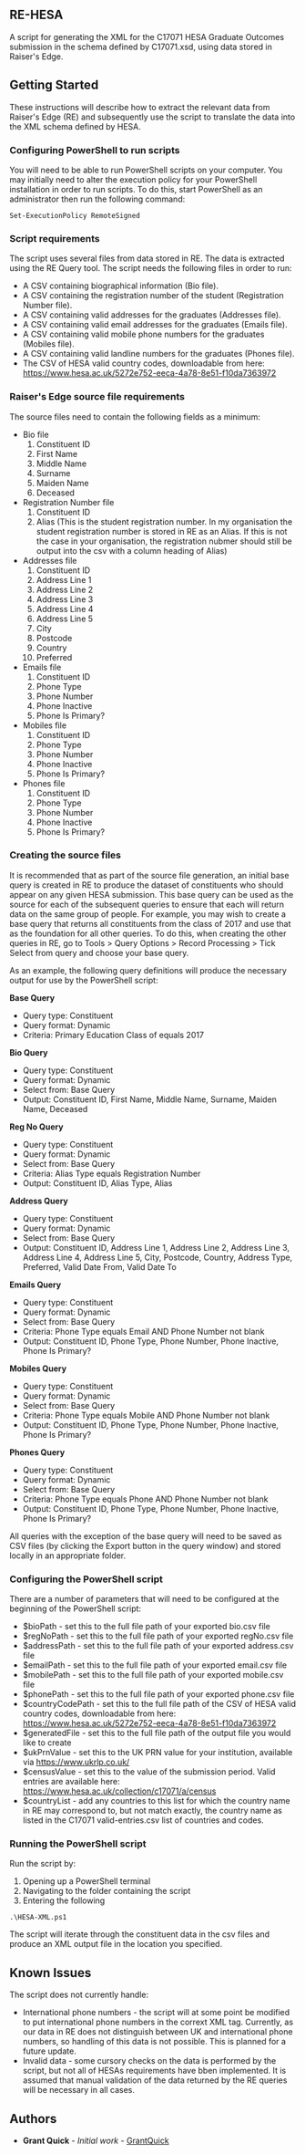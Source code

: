## RE-HESA
A script for generating the XML for the C17071 HESA Graduate Outcomes submission in the schema defined by C17071.xsd, using data stored in Raiser's Edge.

## Getting Started
These instructions will describe how to extract the relevant data from Raiser's Edge (RE) and subsequently use the script to translate the data into the XML schema defined by HESA.

### Configuring PowerShell to run scripts
You will need to be able to run PowerShell scripts on your computer. You may initially need to alter the execution policy for your PowerShell installation in order to run scripts. To do this, start PowerShell as an administrator then run the following command:
```
Set-ExecutionPolicy RemoteSigned
```

### Script requirements
The script uses several files from data stored in RE. The data is extracted using the RE Query tool. The script needs the following files in order to run:
* A CSV containing biographical information (Bio file).
* A CSV containing the registration number of the student (Registration Number file).
* A CSV containing valid addresses for the graduates (Addresses file).
* A CSV containing valid email addresses for the graduates (Emails file).
* A CSV containing valid mobile phone numbers for the graduates (Mobiles file).
* A CSV containing valid landline numbers for the graduates (Phones file).
* The CSV of HESA valid country codes, downloadable from here: https://www.hesa.ac.uk/5272e752-eeca-4a78-8e51-f10da7363972

### Raiser's Edge source file requirements
The source files need to contain the following fields as a minimum:
* Bio file
    1. Constituent ID
    2. First Name
    3. Middle Name
    4. Surname
    5. Maiden Name
    6. Deceased
* Registration Number file
    1. Constituent ID
    2. Alias (This is the student registration number. In my organisation the student registration number is stored in RE as an Alias. If this is not the case in your organisation, the registration nubmer should still be output into the csv with a column heading of Alias)
* Addresses file
    1. Constituent ID
    2. Address Line 1
    3. Address Line 2
    4. Address Line 3
    5. Address Line 4
    6. Address Line 5
    7. City
    8. Postcode
    9. Country
    10. Preferred
* Emails file
    1. Constituent ID
    2. Phone Type
    3. Phone Number
    4. Phone Inactive
    5. Phone Is Primary?
* Mobiles file
    1. Constituent ID
    2. Phone Type
    3. Phone Number
    4. Phone Inactive
    5. Phone Is Primary?
* Phones file
    1. Constituent ID
    2. Phone Type
    3. Phone Number
    4. Phone Inactive
    5. Phone Is Primary?

### Creating the source files
It is recommended that as part of the source file generation, an initial base query is created in RE to produce the dataset of constituents who should appear on any given HESA submission. This base query can be used as the source for each of the subsequent queries to ensure that each will return data on the same group of people. For example, you may wish to create a base query that returns all constituents from the class of 2017 and use that as the foundation for all other queries. To do this, when creating the other queries in RE, go to Tools > Query Options > Record Processing > Tick Select from query and choose your base query.

As an example, the following query definitions will produce the necessary output for use by the PowerShell script:

**Base Query**
- Query type: Constituent
- Query format: Dynamic
- Criteria: Primary Education Class of equals 2017

**Bio Query**
- Query type: Constituent
- Query format: Dynamic
- Select from: Base Query
- Output: Constituent ID, First Name, Middle Name, Surname, Maiden Name, Deceased

**Reg No Query**
- Query type: Constituent
- Query format: Dynamic
- Select from: Base Query
- Criteria: Alias Type equals Registration Number
- Output: Constituent ID, Alias Type, Alias

**Address Query**
- Query type: Constituent
- Query format: Dynamic
- Select from: Base Query
- Output: Constituent ID, Address Line 1, Address Line 2, Address Line 3, Address Line 4, Address Line 5, City, Postcode, Country, Address Type, Preferred, Valid Date From, Valid Date To

**Emails Query**
- Query type: Constituent
- Query format: Dynamic
- Select from: Base Query
- Criteria: Phone Type equals Email AND Phone Number not blank
- Output: Constituent ID, Phone Type, Phone Number, Phone Inactive, Phone Is Primary?

**Mobiles Query**
- Query type: Constituent
- Query format: Dynamic
- Select from: Base Query
- Criteria: Phone Type equals Mobile AND Phone Number not blank
- Output: Constituent ID, Phone Type, Phone Number, Phone Inactive, Phone Is Primary?

**Phones Query**
- Query type: Constituent
- Query format: Dynamic
- Select from: Base Query
- Criteria: Phone Type equals Phone AND Phone Number not blank
- Output: Constituent ID, Phone Type, Phone Number, Phone Inactive, Phone Is Primary?

All queries with the exception of the base query will need to be saved as CSV files (by clicking the Export button in the query window) and stored locally in an appropriate folder.

### Configuring the PowerShell script
There are a number of parameters that will need to be configured at the beginning of the PowerShell script:
* $bioPath - set this to the full file path of your exported bio.csv file
* $regNoPath - set this to the full file path of your exported regNo.csv file
* $addressPath - set this to the full file path of your exported address.csv file
* $emailPath - set this to the full file path of your exported email.csv file
* $mobilePath - set this to the full file path of your exported mobile.csv file
* $phonePath - set this to the full file path of your exported phone.csv file
* $countryCodePath - set this to the full file path of the CSV of HESA valid country codes, downloadable from here: https://www.hesa.ac.uk/5272e752-eeca-4a78-8e51-f10da7363972
* $generatedFile - set this to the full file path of the output file you would like to create
* $ukPrnValue - set this to the UK PRN value for your institution, available via https://www.ukrlp.co.uk/
* $censusValue - set this to the value of the submission period. Valid entries are available here: https://www.hesa.ac.uk/collection/c17071/a/census
* $countryList - add any countries to this list for which the country name in RE may correspond to, but not match exactly, the country name as listed in the C17071 valid-entries.csv list of countries and codes. 

### Running the PowerShell script
Run the script by:
1. Opening up a PowerShell terminal
2. Navigating to the folder containing the script
3. Entering the following
```
.\HESA-XML.ps1
```
The script will iterate through the constituent data in the csv files and produce an XML output file in the location you specified.

## Known Issues
The script does not currently handle:
* International phone numbers - the script will at some point be modified to put international phone numbers in the corrext XML tag. Currently, as our data in RE does not distinguish between UK and international phone numbers, so handling of this data is not possible. This is planned for a future update.
* Invalid data - some cursory checks on the data is performed by the script, but not all of HESAs requirements have bben implemented. It is assumed that manual validation of the data returned by the RE queries will be necessary in all cases.


## Authors
* **Grant Quick** - *Initial work* - [GrantQuick](https://github.com/GrantQuick)
